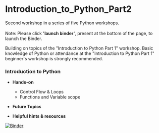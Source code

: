 # Introduction_to_Python_Part2
Second workshop in a series of five Python workshops.<br/>
<br/>
Note: Please click **'launch binder'**, present at the bottom of the page, to launch the Binder.

Building on topics of the "Introduction to Python Part 1" workshop. Basic knowledge of Python or attendance at the "Introduction to Python Part 1" beginner's workshop is strongly recommended.

### Introduction to Python

* **Hands-on**
  * Control Flow & Loops
  * Functions and Variable scope

* **Future Topics**<br>

* **Helpful hints & resources**


[![Binder](https://mybinder.org/badge_logo.svg)](https://mybinder.org/v2/gh/CEASLIBRARY/Introduction_to_Python_Part2.git/master)
